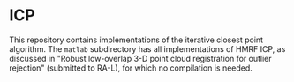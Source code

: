 # ICP

This repository contains implementations of the iterative closest point algorithm. The `matlab` subdirectory has all implementations of HMRF ICP, as discussed in "Robust low-overlap 3-D point cloud registration for outlier rejection" (submitted to RA-L), for which no compilation is needed.
